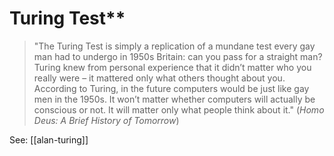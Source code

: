 # Turing Test**
> "The Turing Test is simply a replication of a mundane test every gay man had to undergo in 1950s Britain: can you pass for a straight man? Turing knew from personal experience that it didn’t matter who you really were – it mattered only what others thought about you. According to Turing, in the future computers would be just like gay men in the 1950s. It won’t matter whether computers will actually be conscious or not. It will matter only what people think about it."
> (*Homo Deus: A Brief History of Tomorrow*)

See: [[alan-turing]]